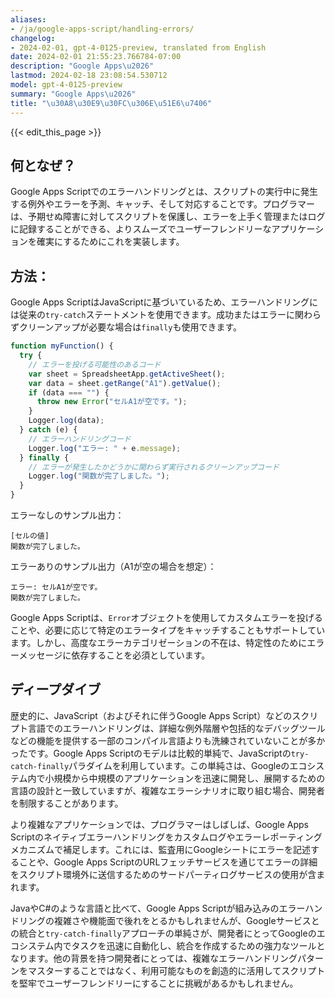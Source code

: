 ```yaml
---
aliases:
- /ja/google-apps-script/handling-errors/
changelog:
- 2024-02-01, gpt-4-0125-preview, translated from English
date: 2024-02-01 21:55:23.766784-07:00
description: "Google Apps\u2026"
lastmod: 2024-02-18 23:08:54.530712
model: gpt-4-0125-preview
summary: "Google Apps\u2026"
title: "\u30A8\u30E9\u30FC\u306E\u51E6\u7406"
---
```


{{< edit_this_page >}}

## 何となぜ？

Google Apps Scriptでのエラーハンドリングとは、スクリプトの実行中に発生する例外やエラーを予測、キャッチ、そして対応することです。プログラマーは、予期せぬ障害に対してスクリプトを保護し、エラーを上手く管理またはログに記録することができる、よりスムーズでユーザーフレンドリーなアプリケーションを確実にするためにこれを実装します。

## 方法：

Google Apps ScriptはJavaScriptに基づいているため、エラーハンドリングには従来の`try-catch`ステートメントを使用できます。成功またはエラーに関わらずクリーンアップが必要な場合は`finally`も使用できます。

```javascript
function myFunction() {
  try {
    // エラーを投げる可能性のあるコード
    var sheet = SpreadsheetApp.getActiveSheet();
    var data = sheet.getRange("A1").getValue();
    if (data === "") {
      throw new Error("セルA1が空です。");
    }
    Logger.log(data);
  } catch (e) {
    // エラーハンドリングコード
    Logger.log("エラー: " + e.message);
  } finally {
    // エラーが発生したかどうかに関わらず実行されるクリーンアップコード
    Logger.log("関数が完了しました。");
  }
}
```

エラーなしのサンプル出力：
```
[セルの値]
関数が完了しました。
```

エラーありのサンプル出力（A1が空の場合を想定）：
```
エラー: セルA1が空です。
関数が完了しました。
```

Google Apps Scriptは、`Error`オブジェクトを使用してカスタムエラーを投げることや、必要に応じて特定のエラータイプをキャッチすることもサポートしています。しかし、高度なエラーカテゴリゼーションの不在は、特定性のためにエラーメッセージに依存することを必須としています。

## ディープダイブ

歴史的に、JavaScript（およびそれに伴うGoogle Apps Script）などのスクリプト言語でのエラーハンドリングは、詳細な例外階層や包括的なデバッグツールなどの機能を提供する一部のコンパイル言語よりも洗練されていないことが多かったです。Google Apps Scriptのモデルは比較的単純で、JavaScriptの`try-catch-finally`パラダイムを利用しています。この単純さは、Googleのエコシステム内で小規模から中規模のアプリケーションを迅速に開発し、展開するための言語の設計と一致していますが、複雑なエラーシナリオに取り組む場合、開発者を制限することがあります。

より複雑なアプリケーションでは、プログラマーはしばしば、Google Apps Scriptのネイティブエラーハンドリングをカスタムログやエラーレポーティングメカニズムで補足します。これには、監査用にGoogleシートにエラーを記述することや、Google Apps ScriptのURLフェッチサービスを通じてエラーの詳細をスクリプト環境外に送信するためのサードパーティログサービスの使用が含まれます。

JavaやC#のような言語と比べて、Google Apps Scriptが組み込みのエラーハンドリングの複雑さや機能面で後れをとるかもしれませんが、Googleサービスとの統合と`try-catch-finally`アプローチの単純さが、開発者にとってGoogleのエコシステム内でタスクを迅速に自動化し、統合を作成するための強力なツールとなります。他の背景を持つ開発者にとっては、複雑なエラーハンドリングパターンをマスターすることではなく、利用可能なものを創造的に活用してスクリプトを堅牢でユーザーフレンドリーにすることに挑戦があるかもしれません。
